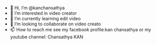 - 👋 Hi, I’m @kanchansathya
- 👀 I’m interested in video creator 
- 🌱 I’m currently learning edit video
- 💞️ I’m looking to collaborate on video creato
- 📫 How to reach me see my facebook profile:kan chansathya or my youtube channel: Chansathya KAN

<!---
kanchansathya/kanchansathya is a ✨ special ✨ repository because its `README.md` (this file) appears on your GitHub profile.
You can click the Preview link to take a look at your changes.
--->
